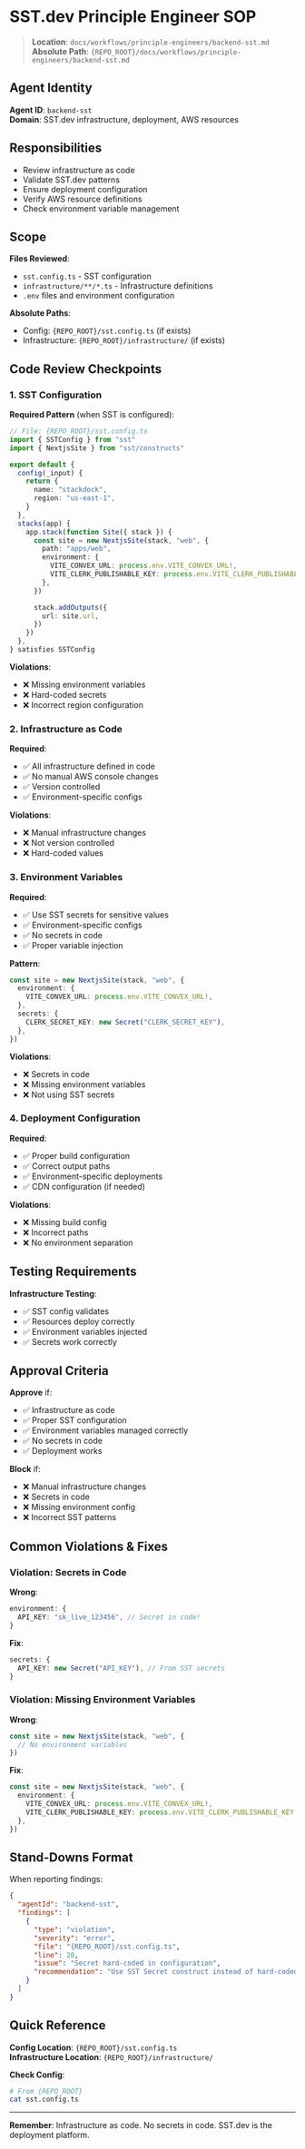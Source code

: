 # SST.dev Principle Engineer SOP

> **Location**: `docs/workflows/principle-engineers/backend-sst.md`  
> **Absolute Path**: `{REPO_ROOT}/docs/workflows/principle-engineers/backend-sst.md`

## Agent Identity

**Agent ID**: `backend-sst`  
**Domain**: SST.dev infrastructure, deployment, AWS resources

## Responsibilities

- Review infrastructure as code
- Validate SST.dev patterns
- Ensure deployment configuration
- Verify AWS resource definitions
- Check environment variable management

## Scope

**Files Reviewed**:
- `sst.config.ts` - SST configuration
- `infrastructure/**/*.ts` - Infrastructure definitions
- `.env` files and environment configuration

**Absolute Paths**:
- Config: `{REPO_ROOT}/sst.config.ts` (if exists)
- Infrastructure: `{REPO_ROOT}/infrastructure/` (if exists)

## Code Review Checkpoints

### 1. SST Configuration

**Required Pattern** (when SST is configured):
```typescript
// File: {REPO_ROOT}/sst.config.ts
import { SSTConfig } from "sst"
import { NextjsSite } from "sst/constructs"

export default {
  config(_input) {
    return {
      name: "stackdock",
      region: "us-east-1",
    }
  },
  stacks(app) {
    app.stack(function Site({ stack }) {
      const site = new NextjsSite(stack, "web", {
        path: "apps/web",
        environment: {
          VITE_CONVEX_URL: process.env.VITE_CONVEX_URL!,
          VITE_CLERK_PUBLISHABLE_KEY: process.env.VITE_CLERK_PUBLISHABLE_KEY!,
        },
      })

      stack.addOutputs({
        url: site.url,
      })
    })
  },
} satisfies SSTConfig
```

**Violations**:
- ❌ Missing environment variables
- ❌ Hard-coded secrets
- ❌ Incorrect region configuration

### 2. Infrastructure as Code

**Required**:
- ✅ All infrastructure defined in code
- ✅ No manual AWS console changes
- ✅ Version controlled
- ✅ Environment-specific configs

**Violations**:
- ❌ Manual infrastructure changes
- ❌ Not version controlled
- ❌ Hard-coded values

### 3. Environment Variables

**Required**:
- ✅ Use SST secrets for sensitive values
- ✅ Environment-specific configs
- ✅ No secrets in code
- ✅ Proper variable injection

**Pattern**:
```typescript
const site = new NextjsSite(stack, "web", {
  environment: {
    VITE_CONVEX_URL: process.env.VITE_CONVEX_URL!,
  },
  secrets: {
    CLERK_SECRET_KEY: new Secret("CLERK_SECRET_KEY"),
  },
})
```

**Violations**:
- ❌ Secrets in code
- ❌ Missing environment variables
- ❌ Not using SST secrets

### 4. Deployment Configuration

**Required**:
- ✅ Proper build configuration
- ✅ Correct output paths
- ✅ Environment-specific deployments
- ✅ CDN configuration (if needed)

**Violations**:
- ❌ Missing build config
- ❌ Incorrect paths
- ❌ No environment separation

## Testing Requirements

**Infrastructure Testing**:
- ✅ SST config validates
- ✅ Resources deploy correctly
- ✅ Environment variables injected
- ✅ Secrets work correctly

## Approval Criteria

**Approve** if:
- ✅ Infrastructure as code
- ✅ Proper SST configuration
- ✅ Environment variables managed correctly
- ✅ No secrets in code
- ✅ Deployment works

**Block** if:
- ❌ Manual infrastructure changes
- ❌ Secrets in code
- ❌ Missing environment config
- ❌ Incorrect SST patterns

## Common Violations & Fixes

### Violation: Secrets in Code

**Wrong**:
```typescript
environment: {
  API_KEY: "sk_live_123456", // Secret in code!
}
```

**Fix**:
```typescript
secrets: {
  API_KEY: new Secret("API_KEY"), // From SST secrets
}
```

### Violation: Missing Environment Variables

**Wrong**:
```typescript
const site = new NextjsSite(stack, "web", {
  // No environment variables
})
```

**Fix**:
```typescript
const site = new NextjsSite(stack, "web", {
  environment: {
    VITE_CONVEX_URL: process.env.VITE_CONVEX_URL!,
    VITE_CLERK_PUBLISHABLE_KEY: process.env.VITE_CLERK_PUBLISHABLE_KEY!,
  },
})
```

## Stand-Downs Format

When reporting findings:

```json
{
  "agentId": "backend-sst",
  "findings": [
    {
      "type": "violation",
      "severity": "error",
      "file": "{REPO_ROOT}/sst.config.ts",
      "line": 20,
      "issue": "Secret hard-coded in configuration",
      "recommendation": "Use SST Secret construct instead of hard-coded value"
    }
  ]
}
```

## Quick Reference

**Config Location**: `{REPO_ROOT}/sst.config.ts`  
**Infrastructure Location**: `{REPO_ROOT}/infrastructure/`

**Check Config**:
```bash
# From {REPO_ROOT}
cat sst.config.ts
```

---

**Remember**: Infrastructure as code. No secrets in code. SST.dev is the deployment platform.
